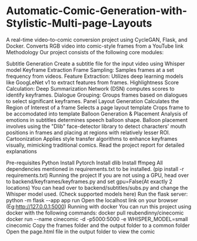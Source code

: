 # Automatic-Comic-Generation-with-Stylistic-Multi-page-Layouts
A real-time video-to-comic conversion project using CycleGAN, Flask, and Docker. Converts RGB video into comic-style frames from a YouTube link
Methodology
Our project consists of the following core modules:

Subtitle Generation
Create a subtitle file for the input video using Whisper model
Keyframe Extraction
Frame Sampling: Samples frames at a set frequency from videos.
Feature Extraction: Utilizes deep learning models like GoogLeNet v1 to extract features from frames.
Highlightness Score Calculation: Deep Summarization Network (DSN) computes scores to identify keyframes.
Dialogue Grouping: Groups frames based on dialogues to select significant keyframes.
Panel Layout Generation
Calculates the Region of Interest of a frame
Selects a page layout template
Crops frame to be accomodated into template
Balloon Generation & Placement
Analysis of emotions in subtitles determines speech balloon shape.
Balloon placement involves using the "Dlib" face-detector library to detect characters' mouth positions in frames and placing at regions with relatively lesser ROI.
Cartoonization
Applies style transfer algorithms to enhance keyframes visually, mimicking traditional comics.
Read the project report for detailed explanations

Pre-requisites
Python
Install Pytorch
Install dlib
Install ffmpeg
All dependencies mentioned in requirements.txt to be installed. (pip install -r requirements.txt)
Running the project
If you are not using a GPU, head over to backend/keyframes/keyframes.py and set gpu=False(At exactly 2 locations)
You can head over to backend/subtitles/subs.py and change the Whisper model used. (Check supported models here)
Run the flask server: python -m flask --app app run
Open the localhost link on your browser (Eg:http://127.0.0.1:5000)
Running with docker
You can run this project using docker with the following commands:
docker pull reubendinny/cinecomic
docker run --name cinecomic -d -p5000:5000 -e WHISPER_MODEL=small cinecomic
Copy the frames folder and the output folder to a common folder
Open the page.html file in the output folder to view the comic
